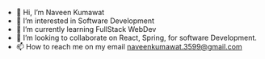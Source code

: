 - 👋 Hi, I’m Naveen Kumawat
- 👀 I’m interested in Software Development
- 🌱 I’m currently learning FullStack WebDev
- 💞️ I’m looking to collaborate on React, Spring, for software Development.
- 📫 How to reach me on my email naveenkumawat.3599@gmail.com

<!---
MetalShaman3599/MetalShaman3599 is a ✨ special ✨ repository because its `README.md` (this file) appears on your GitHub profile.
You can click the Preview link to take a look at your changes.
--->
